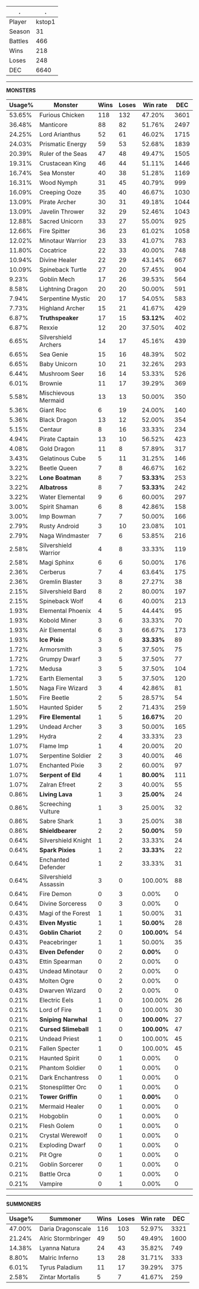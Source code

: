 .|.
|-|-
Player|kstop1
Season|31
Battles|466
Wins|218
Loses|248
DEC|6640

---
**MONSTERS**

Usage%|Monster|Wins|Loses|Win rate|DEC|
-|-|-|-|-|-|
53.65%|Furious Chicken|118|132|47.20%|3601|
36.48%|Manticore|88|82|51.76%|2497|
24.25%|Lord Arianthus|52|61|46.02%|1715|
24.03%|Prismatic Energy|59|53|52.68%|1839|
20.39%|Ruler of the Seas|47|48|49.47%|1505|
19.31%|Crustacean King|46|44|51.11%|1446|
16.74%|Sea Monster|40|38|51.28%|1169|
16.31%|Wood Nymph|31|45|40.79%|999|
16.09%|Creeping Ooze|35|40|46.67%|1030|
13.09%|Pirate Archer|30|31|49.18%|1044|
13.09%|Javelin Thrower|32|29|52.46%|1043|
12.88%|Sacred Unicorn|33|27|55.00%|925|
12.66%|Fire Spitter|36|23|61.02%|1058|
12.02%|Minotaur Warrior|23|33|41.07%|783|
11.80%|Cocatrice|22|33|40.00%|748|
10.94%|Divine Healer|22|29|43.14%|667|
10.09%|Spineback Turtle|27|20|57.45%|904|
9.23%|Goblin Mech|17|26|39.53%|564|
8.58%|Lightning Dragon|20|20|50.00%|591|
7.94%|Serpentine Mystic|20|17|54.05%|583|
7.73%|Highland Archer|15|21|41.67%|429|
6.87%|**Truthspeaker**|17|15|**53.12%**|402|
6.87%|Rexxie|12|20|37.50%|402|
6.65%|Silvershield Archers|14|17|45.16%|439|
6.65%|Sea Genie|15|16|48.39%|502|
6.65%|Baby Unicorn|10|21|32.26%|293|
6.44%|Mushroom Seer|16|14|53.33%|526|
6.01%|Brownie|11|17|39.29%|369|
5.58%|Mischievous Mermaid|13|13|50.00%|350|
5.36%|Giant Roc|6|19|24.00%|140|
5.36%|Black Dragon|13|12|52.00%|354|
5.15%|Centaur|8|16|33.33%|234|
4.94%|Pirate Captain|13|10|56.52%|423|
4.08%|Gold Dragon|11|8|57.89%|317|
3.43%|Gelatinous Cube|5|11|31.25%|146|
3.22%|Beetle Queen|7|8|46.67%|162|
3.22%|**Lone Boatman**|8|7|**53.33%**|253|
3.22%|**Albatross**|8|7|**53.33%**|242|
3.22%|Water Elemental|9|6|60.00%|297|
3.00%|Spirit Shaman|6|8|42.86%|158|
3.00%|Imp Bowman|7|7|50.00%|166|
2.79%|Rusty Android|3|10|23.08%|101|
2.79%|Naga Windmaster|7|6|53.85%|216|
2.58%|Silvershield Warrior|4|8|33.33%|119|
2.58%|Magi Sphinx|6|6|50.00%|176|
2.36%|Cerberus|7|4|63.64%|175|
2.36%|Gremlin Blaster|3|8|27.27%|38|
2.15%|Silvershield Bard|8|2|80.00%|197|
2.15%|Spineback Wolf|4|6|40.00%|213|
1.93%|Elemental Phoenix|4|5|44.44%|95|
1.93%|Kobold Miner|3|6|33.33%|70|
1.93%|Air Elemental|6|3|66.67%|173|
1.93%|**Ice Pixie**|3|6|**33.33%**|89|
1.72%|Armorsmith|3|5|37.50%|75|
1.72%|Grumpy Dwarf|3|5|37.50%|77|
1.72%|Medusa|3|5|37.50%|104|
1.72%|Earth Elemental|3|5|37.50%|120|
1.50%|Naga Fire Wizard|3|4|42.86%|81|
1.50%|Fire Beetle|2|5|28.57%|54|
1.50%|Haunted Spider|5|2|71.43%|259|
1.29%|**Fire Elemental**|1|5|**16.67%**|20|
1.29%|Undead Archer|3|3|50.00%|165|
1.29%|Hydra|2|4|33.33%|23|
1.07%|Flame Imp|1|4|20.00%|20|
1.07%|Serpentine Soldier|2|3|40.00%|46|
1.07%|Enchanted Pixie|3|2|60.00%|97|
1.07%|**Serpent of Eld**|4|1|**80.00%**|111|
1.07%|Zalran Efreet|2|3|40.00%|55|
0.86%|**Living Lava**|1|3|**25.00%**|24|
0.86%|Screeching Vulture|1|3|25.00%|32|
0.86%|Sabre Shark|1|3|25.00%|38|
0.86%|**Shieldbearer**|2|2|**50.00%**|59|
0.64%|Silvershield Knight|1|2|33.33%|24|
0.64%|**Spark Pixies**|1|2|**33.33%**|22|
0.64%|Enchanted Defender|1|2|33.33%|31|
0.64%|Silvershield Assassin|3|0|100.00%|88|
0.64%|Fire Demon|0|3|0.00%|0|
0.64%|Divine Sorceress|0|3|0.00%|0|
0.43%|Magi of the Forest|1|1|50.00%|31|
0.43%|**Elven Mystic**|1|1|**50.00%**|28|
0.43%|**Goblin Chariot**|2|0|**100.00%**|54|
0.43%|Peacebringer|1|1|50.00%|35|
0.43%|**Elven Defender**|0|2|**0.00%**|0|
0.43%|Ettin Spearman|0|2|0.00%|0|
0.43%|Undead Minotaur|0|2|0.00%|0|
0.43%|Molten Ogre|0|2|0.00%|0|
0.43%|Dwarven Wizard|0|2|0.00%|0|
0.21%|Electric Eels|1|0|100.00%|26|
0.21%|Lord of Fire|1|0|100.00%|30|
0.21%|**Sniping Narwhal**|1|0|**100.00%**|27|
0.21%|**Cursed Slimeball**|1|0|**100.00%**|47|
0.21%|Undead Priest|1|0|100.00%|45|
0.21%|Fallen Specter|1|0|100.00%|45|
0.21%|Haunted Spirit|0|1|0.00%|0|
0.21%|Phantom Soldier|0|1|0.00%|0|
0.21%|Dark Enchantress|0|1|0.00%|0|
0.21%|Stonesplitter Orc|0|1|0.00%|0|
0.21%|**Tower Griffin**|0|1|**0.00%**|0|
0.21%|Mermaid Healer|0|1|0.00%|0|
0.21%|Hobgoblin|0|1|0.00%|0|
0.21%|Flesh Golem|0|1|0.00%|0|
0.21%|Crystal Werewolf|0|1|0.00%|0|
0.21%|Exploding Dwarf|0|1|0.00%|0|
0.21%|Pit Ogre|0|1|0.00%|0|
0.21%|Goblin Sorcerer|0|1|0.00%|0|
0.21%|Battle Orca|0|1|0.00%|0|
0.21%|Vampire|0|1|0.00%|0|

---
**SUMMONERS**

Usage%|Summoner|Wins|Loses|Win rate|DEC|
-|-|-|-|-|-|
47.00%|Daria Dragonscale|116|103|52.97%|3321|
21.24%|Alric Stormbringer|49|50|49.49%|1600|
14.38%|Lyanna Natura|24|43|35.82%|749|
8.80%|Malric Inferno|13|28|31.71%|333|
6.01%|Tyrus Paladium|11|17|39.29%|375|
2.58%|Zintar Mortalis|5|7|41.67%|259|
